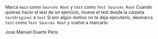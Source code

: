 Marca `main` como `Sources Root` y `test` como `Test Sources Root`
Cuando quieras hacer el test de un ejercicio, mueve el test desde la carpeta `testOriginal` a `test`
Si por algún motivo no te deja ejecutarlo, desmarca `test` como `Test Sources Root` y vuelve a marcarlo.

Jose Manuel Duarte Peris